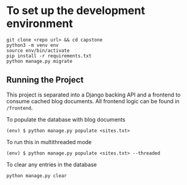 # To set up the development environment

```shell
git clone <repo url> && cd capstone
python3 -m venv env
source env/bin/activate
pip install -r requirements.txt
python manage.py migrate
```

## Running the Project

This project is separated into a Django backing API and a frontend to consume cached blog documents. All frontend logic can be found in `/frontend`. 

To populate the database with blog documents

```shell
(env) $ python manage.py populate <sites.txt>
```

To run this in multithreaded mode 

```shell
(env) $ python manage.py populate <sites.txt> --threaded
```

To clear any entries in the database
```shell
python manage.py clear
```